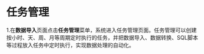 # 任务管理

1.在**数据导入**页面点击**任务管理**菜单，系统进入任务管理页面。任务管理可以创建按小时、天、周、月等周期定时执行的任务，并把数据导入、数据转换、SQL脚本等过程放入任务中定时执行，实现数据处理的自动化。